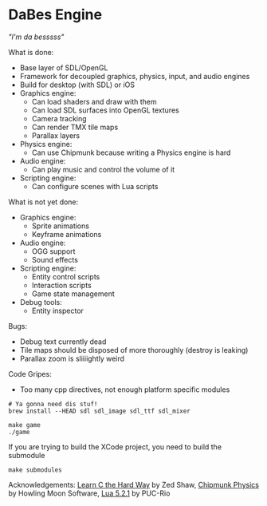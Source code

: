 DaBes Engine
============

_"I'm da besssss"_

What is done:
* Base layer of SDL/OpenGL
* Framework for decoupled graphics, physics, input, and audio engines
* Build for desktop (with SDL) or iOS
* Graphics engine:
    * Can load shaders and draw with them
    * Can load SDL surfaces into OpenGL textures
    * Camera tracking
    * Can render TMX tile maps
    * Parallax layers
* Physics engine:
    * Can use Chipmunk because writing a Physics engine is hard
* Audio engine:
    * Can play music and control the volume of it
* Scripting engine:
    * Can configure scenes with Lua scripts

What is not yet done:
* Graphics engine:
    * Sprite animations
    * Keyframe animations
* Audio engine:
    * OGG support
    * Sound effects
* Scripting engine:
    * Entity control scripts
    * Interaction scripts
    * Game state management
* Debug tools:
    * Entity inspector

Bugs:
* Debug text currently dead
* Tile maps should be disposed of more thoroughly (destroy is leaking)
* Parallax zoom is sliiiightly weird

Code Gripes:
* Too many cpp directives, not enough platform specific modules

```
# Ya gonna need dis stuf!
brew install --HEAD sdl sdl_image sdl_ttf sdl_mixer

make game
./game
```

If you are trying to build the XCode project, you need to build the submodule
```
make submodules
```

Acknowledgements:
[Learn C the Hard Way](http://c.learncodethehardway.org/book/) by Zed Shaw,
[Chipmunk Physics](http://chipmunk-physics.net/) by Howling Moon Software,
[Lua 5.2.1](http://www.lua.org/) by PUC-Rio
